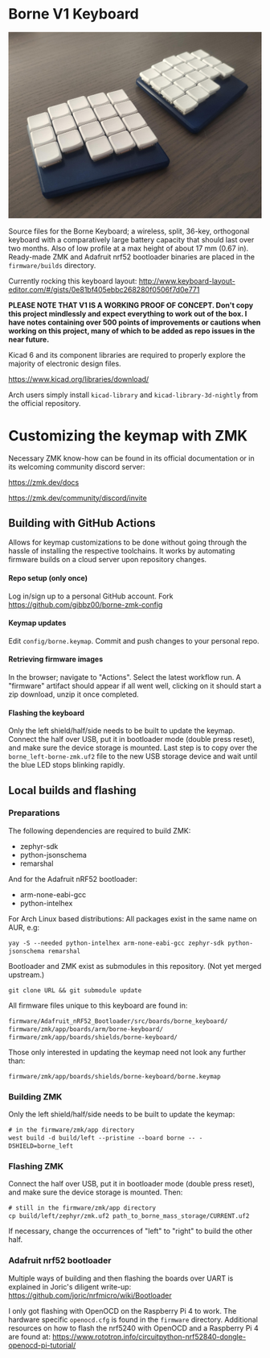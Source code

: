 # Borne V1 Keyboard

![showcase image](images/showcase.jpg)

Source files for the Borne Keyboard; a wireless, split, 36-key, orthogonal keyboard with a comparatively large battery capacity that should last over two months.
Also of low profile at a max height of about 17 mm (0.67 in).
Ready-made ZMK and Adafruit nrf52 bootloader binaries are placed in the `firmware/builds` directory.

Currently rocking this keyboard layout: http://www.keyboard-layout-editor.com/#/gists/0e81bf405ebbc268280f0506f7d0e771

**PLEASE NOTE THAT V1 IS A WORKING PROOF OF CONCEPT. Don't copy this project mindlessly and expect everything to work out of the box. I have notes containing over 500 points of improvements or cautions when working on this project, many of which to be added as repo issues in the near future.**

Kicad 6 and its component libraries are required to properly explore the majority of electronic design files. 

https://www.kicad.org/libraries/download/

Arch users simply install `kicad-library` and `kicad-library-3d-nightly` from the official repository.

# Customizing the keymap with ZMK

Necessary ZMK know-how can be found in its official documentation or in its welcoming community discord server: 

https://zmk.dev/docs

https://zmk.dev/community/discord/invite

## Building with GitHub Actions

Allows for keymap customizations to be done without going through the hassle of installing the respective toolchains. It works by automating firmware builds on a cloud server upon repository changes.

#### Repo setup (only once)
Log in/sign up to a personal GitHub account.
Fork https://github.com/gibbz00/borne-zmk-config
#### Keymap updates
Edit `config/borne.keymap`.
Commit and push changes to your personal repo.
#### Retrieving firmware images
In the browser; navigate to "Actions".
Select the latest workflow run.
A "firmware" artifact should appear if all went well, clicking on it should start a zip download, unzip it once completed.
#### Flashing the keyboard
Only the left shield/half/side needs to be built to update the keymap.
Connect the half over USB, put it in bootloader mode (double press reset), and make sure the device storage is mounted. 
Last step is to copy over the `borne_left-borne-zmk.uf2` file to the new USB storage device and wait until the blue LED stops blinking rapidly.

## Local builds and flashing

### Preparations

The following dependencies are required to build ZMK:
* zephyr-sdk 
* python-jsonschema
* remarshal

And for the Adafruit nRF52 bootloader:
* arm-none-eabi-gcc
* python-intelhex

For Arch Linux based distributions: All packages exist in the same name on AUR, e.g:
```
yay -S --needed python-intelhex arm-none-eabi-gcc zephyr-sdk python-jsonschema remarshal 
```

Bootloader and ZMK exist as submodules in this repository. (Not yet merged upstream.)
```
git clone URL && git submodule update
```

All firmware files unique to this keyboard are found in:
```
firmware/Adafruit_nRF52_Bootloader/src/boards/borne_keyboard/
firmware/zmk/app/boards/arm/borne-keyboard/
firmware/zmk/app/boards/shields/borne-keyboard/
```

Those only interested in updating the keymap need not look any further than:
```
firmware/zmk/app/boards/shields/borne-keyboard/borne.keymap
```

### Building ZMK

Only the left shield/half/side needs to be built to update the keymap:
```
# in the firmware/zmk/app directory
west build -d build/left --pristine --board borne -- -DSHIELD=borne_left
```
### Flashing ZMK
Connect the half over USB, put it in bootloader mode (double press reset), and make sure the device storage is mounted. Then:
```
# still in the firmware/zmk/app directory
cp build/left/zephyr/zmk.uf2 path_to_borne_mass_storage/CURRENT.uf2
```

If necessary, change the occurrences of "left" to "right" to build the other half. 

### Adafruit nrf52 bootloader

Multiple ways of building and then flashing the boards over UART is explained in Joric's diligent write-up: https://github.com/joric/nrfmicro/wiki/Bootloader

I only got flashing with OpenOCD on the Raspberry Pi 4 to work.
The hardware specific `openocd.cfg` is found in the `firmware` directory.
Additional resources on how to flash the nrf5240 with OpenOCD and a Raspberry Pi 4 are found at: https://www.rototron.info/circuitpython-nrf52840-dongle-openocd-pi-tutorial/
